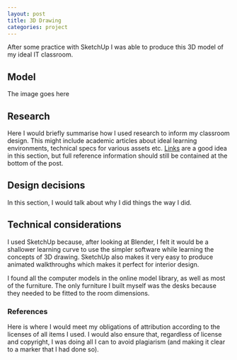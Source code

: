 ```yaml
---
layout: post
title: 3D Drawing
categories: project
---
```

After some practice with SketchUp I was able to produce this 3D model of my ideal IT classroom. 

## Model
The image goes here

## Research
Here I would briefly summarise how I used research to inform my classroom design. This might include academic articles about ideal learning environments, technical specs for various assets etc. [Links](http://www.example.com) are a good idea in this section, but full reference information should still be contained at the bottom of the post.

## Design decisions
In this section, I would talk about why I did things the way I did.

## Technical considerations
I used SketchUp because, after looking at Blender, I felt it would be a shallower learning curve to use the simpler software while learning the concepts of 3D drawing. SketchUp also makes it very easy to produce animated walkthroughs which makes it perfect for interior design.

I found all the computer models in the online model library, as well as most of the furniture. The only furniture I built myself was the desks because they needed to be fitted to the room dimensions.

### References
Here is where I would meet my obligations of attribution according to the licenses of all items I used. I would also ensure that, regardless of license and copyright, I was doing all I can to avoid plagiarism (and making it clear to a marker that I had done so). 